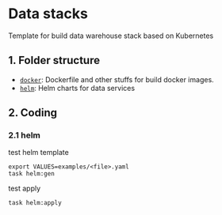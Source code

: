 Data stacks
===========
Template for build data warehouse stack based on Kubernetes

## 1. Folder structure
* [`docker`](/docker): Dockerfile and other stuffs for build docker images.
* [`helm`](/helm): Helm charts for data services

## 2. Coding
### 2.1 helm

test helm template
```
export VALUES=examples/<file>.yaml
task helm:gen
```

test apply
```
task helm:apply
```
